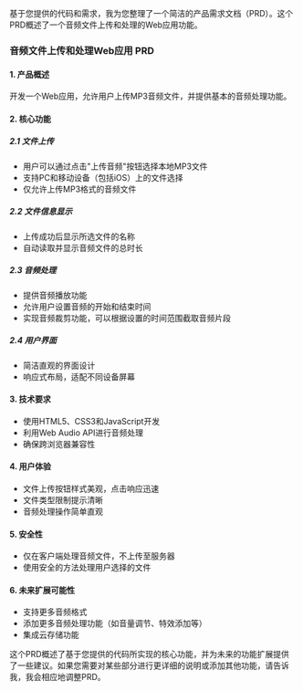 基于您提供的代码和需求，我为您整理了一个简洁的产品需求文档（PRD）。这个PRD概述了一个音频文件上传和处理的Web应用功能。

### 音频文件上传和处理Web应用 PRD

#### 1. 产品概述
开发一个Web应用，允许用户上传MP3音频文件，并提供基本的音频处理功能。

#### 2. 核心功能

##### 2.1 文件上传
- 用户可以通过点击"上传音频"按钮选择本地MP3文件
- 支持PC和移动设备（包括iOS）上的文件选择
- 仅允许上传MP3格式的音频文件

##### 2.2 文件信息显示
- 上传成功后显示所选文件的名称
- 自动读取并显示音频文件的总时长

##### 2.3 音频处理
- 提供音频播放功能
- 允许用户设置音频的开始和结束时间
- 实现音频裁剪功能，可以根据设置的时间范围截取音频片段

##### 2.4 用户界面
- 简洁直观的界面设计
- 响应式布局，适配不同设备屏幕

#### 3. 技术要求
- 使用HTML5、CSS3和JavaScript开发
- 利用Web Audio API进行音频处理
- 确保跨浏览器兼容性

#### 4. 用户体验
- 文件上传按钮样式美观，点击响应迅速
- 文件类型限制提示清晰
- 音频处理操作简单直观

#### 5. 安全性
- 仅在客户端处理音频文件，不上传至服务器
- 使用安全的方法处理用户选择的文件

#### 6. 未来扩展可能性
- 支持更多音频格式
- 添加更多音频处理功能（如音量调节、特效添加等）
- 集成云存储功能

这个PRD概述了基于您提供的代码所实现的核心功能，并为未来的功能扩展提供了一些建议。如果您需要对某些部分进行更详细的说明或添加其他功能，请告诉我，我会相应地调整PRD。